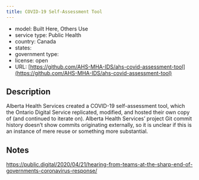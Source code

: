 ```yaml
---
title: COVID-19 Self-Assessment Tool
---
```


- model: Built Here, Others Use
- service type: Public Health
- country: Canada
- states: 
- government type: 
- license: open
- URL: [https://github.com/AHS-MHA-IDS/ahs-covid-assessment-tool](https://github.com/AHS-MHA-IDS/ahs-covid-assessment-tool)

## Description
Alberta Health Services created a COVID-19 self-assessment tool, which the Ontario Digital Service replicated, modified, and hosted their own copy of (and continued to iterate on). Alberta Health Services’ project Git commit history doesn’t show commits originating externally, so it is unclear if this is an instance of mere reuse or something more substantial.

## Notes
https://public.digital/2020/04/21/hearing-from-teams-at-the-sharp-end-of-governments-coronavirus-response/
